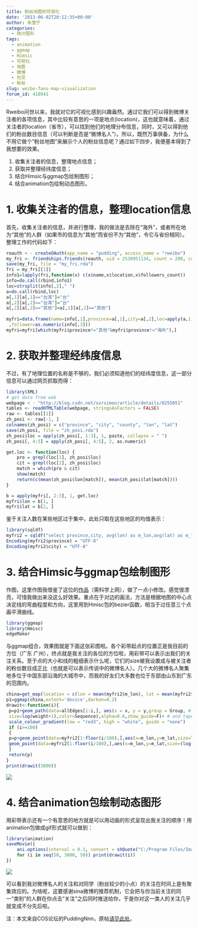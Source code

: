 ```yaml
---
title: 粉丝地图的可视化
date: '2013-06-02T20:12:35+00:00'
author: 朱雪宁
categories:
  - 统计图形
tags:
  - animation
  - ggmap
  - Himsic
  - 可视化
  - 地图
  - 微博
  - 社交
  - 粉丝
slug: weibo-fans-map-visualization
forum_id: 418941
---
```


Rweibo问世以来，我就对它的可视化感到兴趣盎然。通过它我们可以得到微博关注者的各项信息，其中比较有意思的一项是地点(location)，这也就意味着，通过关注者的location（省市），可以找到他们的地理分布信息，同时，又可以得到他们的粉丝数目信息（可以判断是否是“微博名人”）。所以，既然万事俱备，为什么不用它做个“粉丝地图”来展示个人的粉丝信息呢？通过如下四步，我便基本得到了我想要的效果。

1. 收集关注者的信息，整理地点信息；
1. 获取并整理经纬度信息；
1. 结合Himsic与ggmap包绘制图形；
1. 结合animation包绘制动态图形。

<!--more-->

# 1. 收集关注者的信息，整理location信息

首先，收集关注者的信息，并进行整理，我的做法是去除在“海外”，或者所在地为“其他”的人群（如果市的信息为“其他”而省份不为“其他”，令它与省份相同）。整理工作的代码如下：

```r
roauth < - createOAuth(app_name = "pudding", access_name = "rweibo")
my_fri <- friendships.friends(roauth, uid = 2530951134, count = 200, cursor = 0)
save(my_fri, file = "my_fri.rda")
fri = my_fri[[1]]
info1=lapply(fri,function(x) c(x$name,x$location,x$followers_count))
info=do.call(rbind,info1)
loc=strsplit(info[,2]," ")
a=do.call(rbind,loc)
a[,1][a[,1]=="台湾"]="台"
a[,2][a[,2]=="台湾"]="台"
a[,2][a[,2]=="其他"]=a[,1][a[,2]=="其他"]
 
myfri=data.frame(name=info[,1],province=a[,1],city=a[,2],loc=apply(a,1,paste,collapse=" ")
 ,follower=as.numeric(info[,3]))
myfri=myfri[which(myfri$province!="其他"&myfri$province!="海外"),]
```

# 2. 获取并整理经纬度信息

不过，有了地理位置的名称是不够的，我们必须知道他们的经纬度信息，这一部分信息可以通过网页抓取而得：

```r
library(XML)
# get data from web
webpage < - "http://blog.csdn.net/svrsimon/article/details/8255051"
tables <- readHTMLTable(webpage, stringsAsFactors = FALSE)
raw <- tables[[1]]
zh_posi <- raw[-1, ]
colnames(zh_posi) = c("province", "city", "county", "lon", "lat")
save(zh_posi, file = "zh_posi.rda")
zh_posi$loc = apply(zh_posi[, 1:3], 1, paste, collapse = " ")
zh_posi[, 4:5] = apply(zh_posi[, 4:5], 2, as.numeric)

get.loc <- function(loc) {
    pro = grepl(loc[1], zh_posi$loc)
    cit = grepl(loc[2], zh_posi$loc)
    match = which(pro & cit)
    show(match)
    return(c(mean(zh_posi$lon[match]), mean(zh_posi$lat[match])))
}

b = apply(myfri[, 2:3], 1, get.loc)
myfri$lon = b[1, ]
myfri$lat = b[2, ]
```

鉴于关注人数在某些地区过于集中，此处只取在这些地区的均值表示：

```r
library(sqldf)
myfri2 = sqldf("select province,city, avg(lon) as m_lon,avg(lat) as m_lat, avg(follower) as m_fol from myfri group by province,city")
Encoding(myfri2$province) = "UTF-8"
Encoding(myfri2$city) = "UTF-8"
```    

# 3. 结合Himsic与ggmap包绘制图形

作图，这里作图我借鉴了这位的[作品](http://quantifyingmemory.blogspot.com/2013/04/mapping-gdelt-data-in-r-and-some.html)（需科学上网），做了一点小修改。感觉很漂亮，可惜我做出来没这么好效果。重点在于对边的画法，方法是根据地图的中心点决定线的弯曲程度和方向，这里用到Hmisc包的bezier函数，相当于过任意三个点画平滑曲线。

 ```r
library(ggmap)
library(Hmisc)
edgeMaker 
 ```

与ggmap组合，效果图就是下面这张彩图啦。各个彩带起点的位置正是我目前的方位（广东 广州），终点就是我关注的各位的方位啦，用彩带可以表示出我们的关注关系。至于点的大小和线的粗细表示什么呢，它们的size被我设置成与被关注者的粉丝数目成正比（也就是可以表示传说中的微博名人）。几个大的微博名人聚集地多位于中国东部沿海的大城市中，而我的好友们大多数也位于东部由山东到广东的范围内。

```r
china=get_map(location = c(lon = mean(myfri2$m_lon), lat = mean(myfri2$m_lat)), zoom=5,maptype= "roadmap")
p1=ggmap(china,extent='device',darken=0.2)
drawit<-function(i){
 p=p1+geom_path(data=allEdges[1:i,], aes(x = x, y = y,group = Group, # Edges with gradient
 size=log(weight+1),color=Sequence),alpha=0.6,show_guide=F)+ # and taper
 scale_colour_gradient(low = "red3", high = "white", guide = "none")
 if (i>=100)
 {
 p=p+geom_point(data=myfri2[1:floor(i/100),],aes(x=m_lon,y=m_lat,size=log(m_fol+1)*1.3),alpha=0.5,show_guide=F,colour = "black") +
 geom_point(data=myfri2[1:floor(i/100),],aes(x=m_lon,y=m_lat,size=(log(m_fol+1))),alpha=0.6,show_guide=F,colour="red3")
 }
 return(p)
}
print(drawit(3800))
``` 

![](https://farm9.staticflickr.com/8395/8708205712_fc5f4d397d.jpg)

# 4. 结合animation包绘制动态图形

用彩带表示还有一个有意思的地方就是可以用动画的形式呈现出我关注的顺序！用animation包做成gif形式就可以做到：

```r
library(animation)
saveMovie({
    ani.options(interval = 0.1, convert = shQuote("C:/Program Files/ImageMagick-6.8.5-Q16/convert.exe"))
    for (i in seq(50, 3000, 50)) print(drawit(i))
})
```    

![](https://cloud.githubusercontent.com/assets/26109492/24919709/293f3b10-1f17-11e7-911b-0c94122425a8.gif)
  
可以看到我对微博名人的关注和对同学（粉丝较少的小点）的关注在时间上是有聚集效应的。为啥呢，这要感谢sina微博的推荐机制，它会把与你当前关注的同一“类别”的人群在你点击“关注”之后同时推送给你，于是你对这一类人的关注几乎就变成不分先后啦。

注：本文来自COS论坛的PuddingNnn，原帖[请见此处](https://d.cosx.org/d/110269)。
